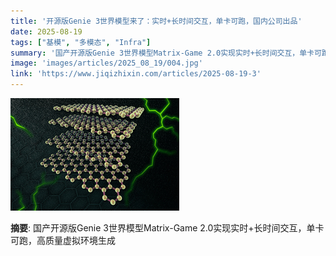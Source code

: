 ```yaml
---
title: '开源版Genie 3世界模型来了：实时+长时间交互，单卡可跑，国内公司出品'
date: 2025-08-19
tags: ["基模", "多模态", "Infra"]
summary: '国产开源版Genie 3世界模型Matrix-Game 2.0实现实时+长时间交互，单卡可跑，高质量虚拟环境生成'
image: 'images/articles/2025_08_19/004.jpg'
link: 'https://www.jiqizhixin.com/articles/2025-08-19-3'
---
```

![开源版Genie 3世界模型来了：实时+长时间交互，单卡可跑，国内公司出品](images/articles/2025_08_19/004.jpg)

**摘要**: 国产开源版Genie 3世界模型Matrix-Game 2.0实现实时+长时间交互，单卡可跑，高质量虚拟环境生成
